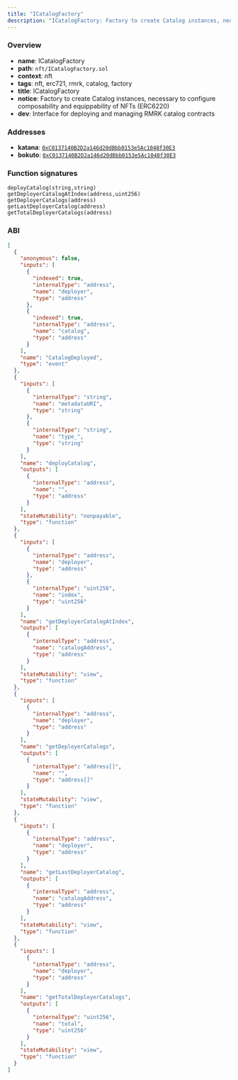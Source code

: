 ```yaml
---
title: "ICatalogFactory"
description: "ICatalogFactory: Factory to create Catalog instances, necessary to configure composability and equippability of NFTs (ERC6220) (Interface for deploying and managing RMRK catalog contracts)"
---
```


### Overview

- **name**: ICatalogFactory
- **path**: `nft/ICatalogFactory.sol`
- **context**: nft
- **tags**: nft, erc721, rmrk, catalog, factory
- **title**: ICatalogFactory
- **notice**: Factory to create Catalog instances, necessary to configure composability and equippability of NFTs (ERC6220)
- **dev**: Interface for deploying and managing RMRK catalog contracts

### Addresses

- **katana**: [`0xC0137140B2D2a146d20dBbb0153e5Ac1048f30E3`](https://katanascan.com/address/0xC0137140B2D2a146d20dBbb0153e5Ac1048f30E3)
- **bokuto**: [`0xC0137140B2D2a146d20dBbb0153e5Ac1048f30E3`](https://explorer-bokuto.katanarpc.com/address/0xC0137140B2D2a146d20dBbb0153e5Ac1048f30E3)

### Function signatures

```
deployCatalog(string,string)
getDeployerCatalogAtIndex(address,uint256)
getDeployerCatalogs(address)
getLastDeployerCatalog(address)
getTotalDeployerCatalogs(address)
```

### ABI

```json
[
  {
    "anonymous": false,
    "inputs": [
      {
        "indexed": true,
        "internalType": "address",
        "name": "deployer",
        "type": "address"
      },
      {
        "indexed": true,
        "internalType": "address",
        "name": "catalog",
        "type": "address"
      }
    ],
    "name": "CatalogDeployed",
    "type": "event"
  },
  {
    "inputs": [
      {
        "internalType": "string",
        "name": "metadataURI",
        "type": "string"
      },
      {
        "internalType": "string",
        "name": "type_",
        "type": "string"
      }
    ],
    "name": "deployCatalog",
    "outputs": [
      {
        "internalType": "address",
        "name": "",
        "type": "address"
      }
    ],
    "stateMutability": "nonpayable",
    "type": "function"
  },
  {
    "inputs": [
      {
        "internalType": "address",
        "name": "deployer",
        "type": "address"
      },
      {
        "internalType": "uint256",
        "name": "index",
        "type": "uint256"
      }
    ],
    "name": "getDeployerCatalogAtIndex",
    "outputs": [
      {
        "internalType": "address",
        "name": "catalogAddress",
        "type": "address"
      }
    ],
    "stateMutability": "view",
    "type": "function"
  },
  {
    "inputs": [
      {
        "internalType": "address",
        "name": "deployer",
        "type": "address"
      }
    ],
    "name": "getDeployerCatalogs",
    "outputs": [
      {
        "internalType": "address[]",
        "name": "",
        "type": "address[]"
      }
    ],
    "stateMutability": "view",
    "type": "function"
  },
  {
    "inputs": [
      {
        "internalType": "address",
        "name": "deployer",
        "type": "address"
      }
    ],
    "name": "getLastDeployerCatalog",
    "outputs": [
      {
        "internalType": "address",
        "name": "catalogAddress",
        "type": "address"
      }
    ],
    "stateMutability": "view",
    "type": "function"
  },
  {
    "inputs": [
      {
        "internalType": "address",
        "name": "deployer",
        "type": "address"
      }
    ],
    "name": "getTotalDeployerCatalogs",
    "outputs": [
      {
        "internalType": "uint256",
        "name": "total",
        "type": "uint256"
      }
    ],
    "stateMutability": "view",
    "type": "function"
  }
]
```
